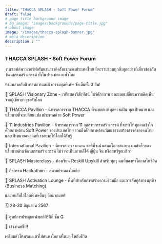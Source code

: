 ```yaml
---
title: "THACCA SPLASH - Soft Power Forum"
draft: false
# page title background image
# bg_image: "images/backgrounds/page-title.jpg"
# about image
image: "/images/thacca-splash-banner.jpg"
# meta description
description : ""
---
```


### THACCA SPLASH - Soft Power Forum

งานซอฟต์พาวเวอร์ฟอรัมนานาชาติครั้งแรกของประเทศไทย ที่จะรวบรวมทุกสิ่งทุกอย่างที่เกี่ยวข้องกับวัฒนธรรมสร้างสรรค์ ทั้งในประเทศและทั่วโลก

ห้ามพลาดกับนิทรรศการและกิจกรรมสุดพิเศษ จัดเต็มทั้ง 3 วัน!

📌 SPLASH Visionary Zone - เวทีแสดงวิสัยทัศน์ โชว์ศักยภาพ และแลกเปลี่ยนความคิดเห็น จากผู้เชี่ยวชาญระดับโลก

📌 THACCA Pavilion - นิทรรศการจาก THACCA ที่จะบอกเล่าทุกความฝัน ทุกเป้าหมาย และนโยบายที่จะเปลี่ยนแปลงประเทศด้วย Soft Power

📌 11 Industries Pavilion - นิทรรศการจาก 11 อุตสาหกรรมสร้างสรรค์ ที่จะทำให้ทุกคนเข้าใจศักยภาพด้าน Soft Power ของประเทศไทย รวมถึงศักยภาพด้านวัฒนธรรมสร้างสรรค์ของคนไทย และเป้าหมายอนาคตที่เราอยากให้โลกได้รับรู้

📌 International Pavilion - นิทรรศการจากนานาชาติที่จะนำเสนอโอกาสและความสำเร็จของนโยบายด้านวัฒนธรรมสร้างสรรค์ ไม่ว่าจะเป็นเกาหลีใต้ ญี่ปุ่น จีน หรือสหรัฐอเมริกา

📌 SPLASH Masterclass - ห้องเรียน Reskill Upskill สำหรับทุกๆ คนที่มองหาโอกาสในชีวิต

📌 กิจกรรม Hackathon - สนามประลองไอเดีย

📌 SPLASH Activation Lounge - พื้นที่สำหรับการสร้างความร่วมมือ และการจับคู่ค้าทางธุรกิจ (Business Matching)

และพบกับไฮไลต์พิเศษอื่นๆ อีกมากมาย!

🗓️ 28-30 มิถุนายน 2567

📍 ศูนย์การประชุมแห่งชาติสิริกิติ์ ชั้น G

🎫 เข้างานฟรี!!!

เตรียมตัวให้พร้อมแล้วไปค้นหาโอกาสใหม่ๆ ให้กับชีวิต


